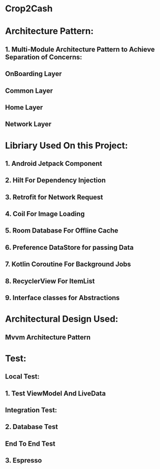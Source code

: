 # Crop2Cash
# Architecture Pattern: 
## 1. Multi-Module Architecture Pattern to Achieve Separation of Concerns:

## OnBoarding Layer
## Common Layer
## Home Layer
## Network Layer

# Libriary Used On this Project: 

## 1. Android Jetpack Component

## 2. Hilt For Dependency Injection

## 3. Retrofit for Network Request

## 4. Coil For Image Loading

## 5. Room Database For Offline Cache

## 6. Preference DataStore for passing Data

## 7. Kotlin Coroutine For Background Jobs

## 8. RecyclerView For ItemList

## 9. Interface classes for Abstractions 

#  Architectural Design Used:
## Mvvm Architecture Pattern

# Test:

## Local Test:
## 1. Test ViewModel And LiveData

## Integration Test: 
## 2. Database Test

## End To End Test
## 3. Espresso






